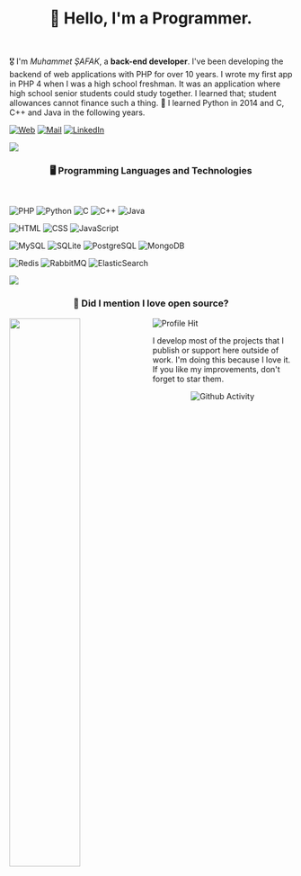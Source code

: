 <body>
<h1 align="center">👋 Hello, I'm a Programmer.</h1>
<br>
 <p>
🎖️ I'm <i>Muhammet ŞAFAK</i>, a <b>back-end developer</b>. I've been developing the backend of web applications with PHP for over 10 years. I wrote my first app in PHP 4 when I was a high school freshman. It was an application where high school senior students could study together. I learned that; student allowances cannot finance such a thing. 🤣 I learned Python in 2014 and C, C++ and Java in the following years. <br> 
 </p>
 
[![Web](https://img.shields.io/badge/website-000000?style=for-the-badge&logo=About.me&logoColor=white)](https://www.muhammetsafak.com.tr)
[![Mail](https://img.shields.io/badge/Gmail-D14836?style=for-the-badge&logo=gmail&logoColor=white)](mailto:muhammetsafakcomtr@gmail.com)
[![LinkedIn](https://img.shields.io/badge/LinkedIn-0077B5?style=for-the-badge&logo=linkedin&logoColor=white)](https://www.linkedin.com/in/muhametsafak/)
 
</div>
<img src="https://user-images.githubusercontent.com/104234499/164836662-cd68dd79-82f9-4cd1-93b9-6c3da8730ed1.gif" />
<div>
<h3 align="center">🖥️ Programming Languages and Technologies</h3>
 <br>
<p>

![PHP](https://img.shields.io/badge/PHP-777BB4?style=for-the-badge&logo=php&logoColor=white)
![Python](https://img.shields.io/badge/Python-FFD43B?style=for-the-badge&logo=python&logoColor=blue)
![C](https://img.shields.io/badge/C-00599C?style=for-the-badge&logo=c&logoColor=white)
![C++](https://img.shields.io/badge/C%2B%2B-00599C?style=for-the-badge&logo=c%2B%2B&logoColor=white)
![Java](https://img.shields.io/badge/Java-ED8B00?style=for-the-badge&logo=java&logoColor=white)


![HTML](https://img.shields.io/badge/HTML5-E34F26?style=for-the-badge&logo=html5&logoColor=white)
![CSS](https://img.shields.io/badge/CSS3-1572B6?style=for-the-badge&logo=css3&logoColor=white)
![JavaScript](https://img.shields.io/badge/JavaScript-323330?style=for-the-badge&logo=javascript&logoColor=F7DF1E)


![MySQL](https://img.shields.io/badge/MySQL-005C84?style=for-the-badge&logo=mysql&logoColor=white)
![SQLite](https://img.shields.io/badge/SQLite-07405E?style=for-the-badge&logo=sqlite&logoColor=white)
![PostgreSQL](https://img.shields.io/badge/PostgreSQL-316192?style=for-the-badge&logo=postgresql&logoColor=white)
![MongoDB](https://img.shields.io/badge/MongoDB-4EA94B?style=for-the-badge&logo=mongodb&logoColor=white)

![Redis](https://img.shields.io/badge/redis-%23DD0031.svg?&style=for-the-badge&logo=redis&logoColor=white)
![RabbitMQ](https://img.shields.io/badge/rabbitmq-%23FF6600.svg?&style=for-the-badge&logo=rabbitmq&logoColor=white)
![ElasticSearch](https://img.shields.io/badge/Elastic_Search-005571?style=for-the-badge&logo=elasticsearch&logoColor=white)

</div>

<img src="https://user-images.githubusercontent.com/104234499/164836662-cd68dd79-82f9-4cd1-93b9-6c3da8730ed1.gif" />
<br>
<div>

<h3 align="center">💖 Did I mention I love open source?</h3>
<img src="https://github-readme-stats.vercel.app/api?username=muhammetsafak" style="width: 50%;" align="left" />
 
 ![Profile Hit](https://hits.seeyoufarm.com/api/count/incr/badge.svg?url=https%3A%2F%2Fgithub.com%2Fmuhammetsafak1212%2Fhit-counter)
 
 I develop most of the projects that I publish or support here outside of work. I'm doing this because I love it. If you like my improvements, don't forget to star them. 
 
</div>

<div align="center">

![Github Activity](https://activity-graph.herokuapp.com/graph?username=muhammetsafak&theme=minimal)

</div>
</div>



</div>
</body>
